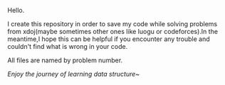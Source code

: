 Hello.

I create this repository in order to save my code while solving problems from xdoj(maybe sometimes other ones like luogu or codeforces).In the meantime,I hope this can be helpful if you encounter any trouble and couldn't find what is wrong in your code.

All files are named by problem number.

_Enjoy the journey of learning data structure~_

